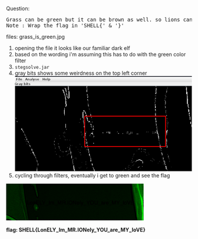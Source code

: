 Question:
<pre>
Grass can be green but it can be brown as well. so lions can hide in between them
Note : Wrap the flag in 'SHELL{' & '}'
</pre>

files: grass_is_green.jpg

1) opening the file it looks like our familiar dark elf
2) based on the wording i'm assuming this has to do with the green color filter
3) `stegsolve.jar`
4) gray bits shows some weirdness on the top left corner
![gray bits.png](https://github.com/ivanchubb/CTF-Writeups/blob/main/2021/S.H.E.L.L.%20CTF/Grass%20is%20green/gray%20bits.png)
5) cycling through filters, eventually i get to green and see the flag


![flag](https://github.com/ivanchubb/CTF-Writeups/blob/main/2021/S.H.E.L.L.%20CTF/Grass%20is%20green/flag.png)


**flag: SHELL{LonELY_Im_MR.lONely_YOU_are_MY_loVE}**
